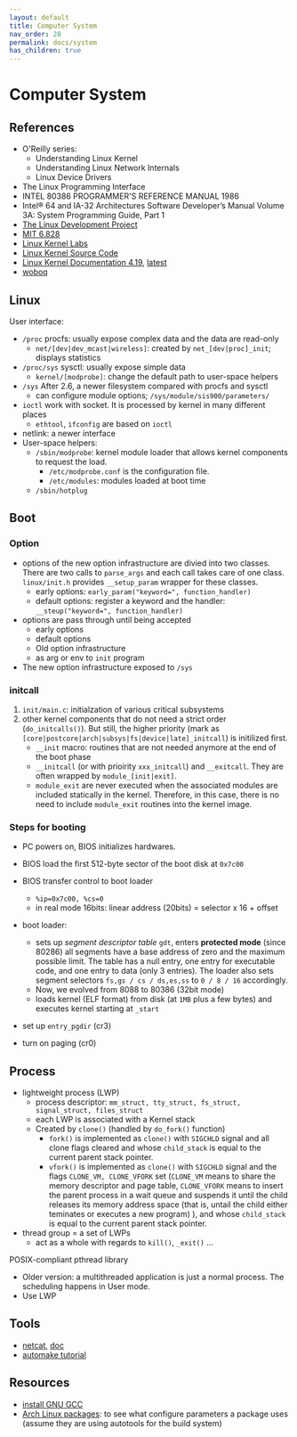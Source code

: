 ```yaml
---
layout: default
title: Computer System
nav_order: 20
permalink: docs/system
has_children: true
---
```



# Computer System 

## References

- O'Reilly series:
  - Understanding Linux Kernel
  - Understanding Linux Network Internals
  - Linux Device Drivers
- The Linux Programming Interface
- INTEL 80386 PROGRAMMER'S REFERENCE MANUAL 1986
- Intel® 64 and IA-32 Architectures Software Developer’s Manual Volume 3A: System Programming Guide, Part 1
- [The Linux Development Project](http://www.tldp.org/)
- [MIT 6.828](https://pdos.csail.mit.edu/6.828/2018/schedule.html)
- [Linux Kernel Labs](https://linux-kernel-labs.github.io/)
- [Linux Kernel Source Code](https://www.kernel.org/)
- [Linux Kernel Documentation 4.19](https://www.kernel.org/doc/html/v4.19/doc-guide/sphinx.html), [latest](https://www.kernel.org/doc/html/latest/index.html)
- [woboq](https://code.woboq.org/linux)

## Linux

User interface: 

- `/proc` procfs: usually expose complex data and the data are read-only
  - `net/[dev|dev_mcast|wireless]`: created by `net_[dev|proc]_init`; displays statistics
- `/proc/sys` sysctl: usually expose simple data
  - `kernel/[modprobe]`: change the default path to user-space helpers
- `/sys` After 2.6, a newer filesystem compared with procfs and sysctl
  - can configure module options; `/sys/module/sis900/parameters/`
- `ioctl` work with socket. It is processed by kernel in many different places
  - `ethtool`, `ifconfig` are based on `ioctl`
- netlink: a newer interface
- User-space helpers:
  - `/sbin/modprobe`: kernel module loader that allows kernel components to request the load.
    - `/etc/modprobe.conf` is the configuration file.
    - `/etc/modules`: modules loaded at boot time
  - `/sbin/hotplug` 

## Boot

### Option

- options of the new option infrastructure are divied into two classes. There are two calls to `parse_args` and each call takes care of one class. `linux/init.h` provides  `__setup_param` wrapper for these classes.
  - early options: `early_param("keyword=", function_handler)`
  - default options: register a keyword and the handler: `__steup("keyword=", function_handler)`
- options are pass through until being accepted
  - early options
  - default options
  - Old option infrastructure
  - as arg or env to `init` program
- The new option infrastructure exposed to `/sys`

### initcall

1. `init/main.c`: initialzation of various critical subsystems
2. other kernel components that do not need a strict order (`do_initcalls()`). But still, the higher priority (mark as `[core|postcore|arch|subsys|fs|device|late]_initcall`) is initilized first.
   - `__init` macro: routines that are not needed anymore at the end of the boot phase
   - `__initcall` (or with prioirity `xxx_initcall`) and `__exitcall`. They are often wrapped by `module_[init|exit]`.
   - `module_exit` are never executed when the associated modules are included statically in the kernel. Therefore, in this case, there is no need to include `module_exit` routines into the kernel image.

### Steps for booting

- PC powers on, BIOS initializes hardwares.
- BIOS load the first 512-byte sector of the boot disk at `0x7c00`
- BIOS transfer control to boot loader 
  - `%ip=0x7c00, %cs=0 `
  - in real mode 16bits: linear address (20bits) = selector x 16 + offset 
- boot loader: 
  - sets up *segment descriptor table* `gdt`, enters **protected mode** (since 80286)
    all segments have a base address of zero and the maximum possible limit. The table has a null entry, one entry for executable code, and one entry to data (only 3 entries). The loader also sets segment selectors `fs,gs / cs / ds,es,ss` to `0 / 8 / 16` accordingly.
  - Now, we evolved from 8088 to 80386 (32bit mode)
  - loads kernel (ELF format) from disk (at `1MB` plus a few bytes) and executes kernel starting at `_start`

- set up `entry_pgdir` (cr3)

- turn on paging (cr0)


## Process

- lightweight process (LWP)
  - process descriptor: `mm_struct, tty_struct, fs_struct, signal_struct, files_struct`
  - each LWP is associated with a Kernel stack
  - Created by `clone()`  (handled by `do_fork()` function)
    - `fork()` is implemented as `clone()` with `SIGCHLD` signal and all clone flags cleared and whose `child_stack` is equal to the current parent stack pointer.
    - `vfork()` is implemented as `clone()` with `SIGCHLD` signal and the flags `CLONE_VM, CLONE_VFORK`  set (`CLONE_VM` means to share the memory descriptor and page table, `CLONE_VFORK` means to insert the parent process in a wait queue and suspends it until the child releases its memory address space (that is, untail the child either teminates or executes a new program) ),  and whose `child_stack` is equal to the current parent stack pointer.
- thread group = a set of LWPs
  - act as a whole with regards to `kill()`, `_exit()` ...

POSIX-compliant pthread library

- Older version: a multithreaded application is just a normal process. The scheduling happens in User mode.
- Use LWP

## Tools

- [netcat](https://en.wikipedia.org/wiki/Netcat), [doc](http://man7.org/linux/man-pages/man1/ncat.1.html)
- [automake tutorial](https://thoughtbot.com/blog/the-magic-behind-configure-make-make-install)

## Resources

- [install GNU GCC](http://mirror.hust.edu.cn/gnu/gcc/)
- [Arch Linux packages](https://www.archlinux.org/packages/): to see what configure parameters a package uses (assume they are using autotools for the build system)
